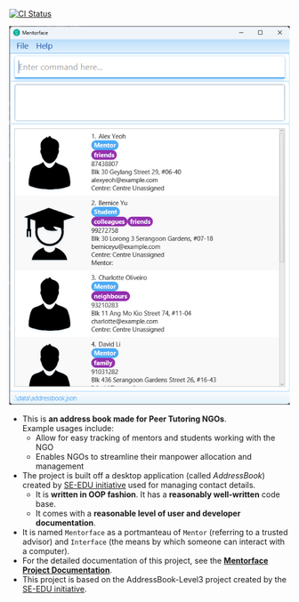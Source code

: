 [![CI Status](https://github.com/AY2526S1-CS2103-F09-1/tp/workflows/Java%20CI/badge.svg)](https://github.com/AY2526S1-CS2103-F09-1/tp/actions)

![Ui](docs/images/Ui.png)

* This is **an address book made for Peer Tutoring NGOs**.<br>
  Example usages include:
  * Allow for easy tracking of mentors and students working with the NGO
  * Enables NGOs to streamline their manpower allocation and management
* The project is built off a desktop application (called _AddressBook_) created by [SE-EDU initiative](https://se-education.org) used for managing contact details.
  * It is **written in OOP fashion**. It has a **reasonably well-written** code base.
  * It comes with a **reasonable level of user and developer documentation**.
* It is named `Mentorface` as a portmanteau of `Mentor` (referring to a trusted advisor) and `Interface` (the means by which someone can interact with a computer).
* For the detailed documentation of this project, see the **[Mentorface Project Documentation](https://github.com/AY2526S1-CS2103-F09-1/tp/tree/master/docs)**.
* This project is based on the AddressBook-Level3 project created by the [SE-EDU initiative](https://se-education.org).
